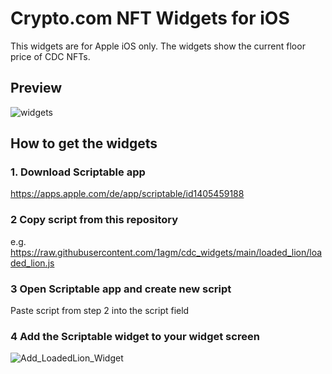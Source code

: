 # Crypto.com NFT Widgets for iOS
This widgets are for Apple iOS only. The widgets show the current floor price of CDC NFTs.

## Preview
![widgets](https://user-images.githubusercontent.com/98609855/153728405-3c979d11-c207-462e-8d5a-592cc5dd632c.gif)

## How to get the widgets
### 1. Download Scriptable app
<https://apps.apple.com/de/app/scriptable/id1405459188>
### 2 Copy script from this repository
e.g. <https://raw.githubusercontent.com/1agm/cdc_widgets/main/loaded_lion/loaded_lion.js>
### 3 Open Scriptable app and create new script
Paste script from step 2 into the script field
### 4 Add the Scriptable widget to your widget screen
![Add_LoadedLion_Widget](https://user-images.githubusercontent.com/98609855/153728167-c2e393fb-853d-4bf0-a532-5b617402972e.gif)
